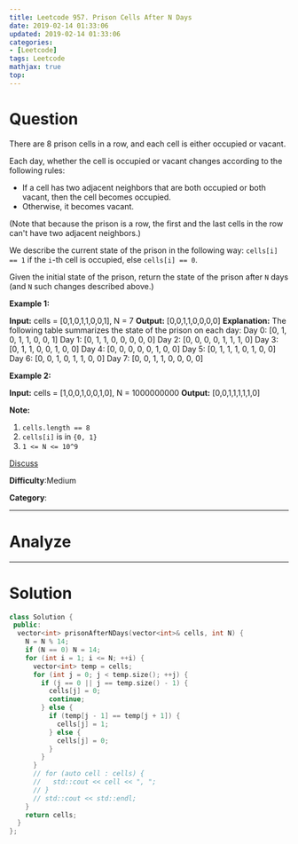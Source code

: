 ```yaml
---
title: Leetcode 957. Prison Cells After N Days
date: 2019-02-14 01:33:06
updated: 2019-02-14 01:33:06
categories: 
- [Leetcode]
tags: Leetcode
mathjax: true
top:
---
```


# Question


There are 8 prison cells in a row, and each cell is either occupied or vacant.

Each day, whether the cell is occupied or vacant changes according to the following rules:

-   If a cell has two adjacent neighbors that are both occupied or both vacant, then the cell becomes occupied.
-   Otherwise, it becomes vacant.

(Note that because the prison is a row, the first and the last cells in the row can't have two adjacent neighbors.)

We describe the current state of the prison in the following way: `cells[i] == 1`  if the  `i`-th cell is occupied, else  `cells[i] == 0`.

Given the initial state of the prison, return the state of the prison after  `N`  days (and  `N`  such changes described above.)

**Example 1:**

**Input:** cells = [0,1,0,1,1,0,0,1], N = 7
**Output:** [0,0,1,1,0,0,0,0]
**Explanation:** The following table summarizes the state of the prison on each day:
Day 0: [0, 1, 0, 1, 1, 0, 0, 1]
Day 1: [0, 1, 1, 0, 0, 0, 0, 0]
Day 2: [0, 0, 0, 0, 1, 1, 1, 0]
Day 3: [0, 1, 1, 0, 0, 1, 0, 0]
Day 4: [0, 0, 0, 0, 0, 1, 0, 0]
Day 5: [0, 1, 1, 1, 0, 1, 0, 0]
Day 6: [0, 0, 1, 0, 1, 1, 0, 0]
Day 7: [0, 0, 1, 1, 0, 0, 0, 0]

**Example 2:**

**Input:** cells = [1,0,0,1,0,0,1,0], N = 1000000000
**Output:** [0,0,1,1,1,1,1,0]

**Note:**

1.  `cells.length == 8`
2.  `cells[i]`  is in  `{0, 1}`
3.  `1 <= N <= 10^9`

[Discuss](https://leetcode.com/problems/prison-cells-after-n-days/discuss)

**Difficulty**:Medium

**Category**:

<!-- more -->

------------

# Analyze

------------

# Solution

```cpp
class Solution {
 public:
  vector<int> prisonAfterNDays(vector<int>& cells, int N) {
    N = N % 14;
    if (N == 0) N = 14;
    for (int i = 1; i <= N; ++i) {
      vector<int> temp = cells;
      for (int j = 0; j < temp.size(); ++j) {
        if (j == 0 || j == temp.size() - 1) {
          cells[j] = 0;
          continue;
        } else {
          if (temp[j - 1] == temp[j + 1]) {
            cells[j] = 1;
          } else {
            cells[j] = 0;
          }
        }
      }
      // for (auto cell : cells) {
      //   std::cout << cell << ", ";
      // }
      // std::cout << std::endl;
    }
    return cells;
  }
};
```
